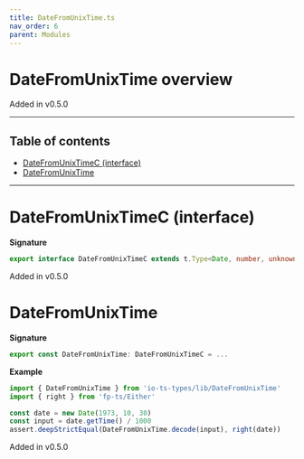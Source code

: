 ```yaml
---
title: DateFromUnixTime.ts
nav_order: 6
parent: Modules
---
```


# DateFromUnixTime overview

Added in v0.5.0

---

<h2 class="text-delta">Table of contents</h2>

- [DateFromUnixTimeC (interface)](#datefromunixtimec-interface)
- [DateFromUnixTime](#datefromunixtime)

---

# DateFromUnixTimeC (interface)

**Signature**

```ts
export interface DateFromUnixTimeC extends t.Type<Date, number, unknown> {}
```

Added in v0.5.0

# DateFromUnixTime

**Signature**

```ts
export const DateFromUnixTime: DateFromUnixTimeC = ...
```

**Example**

```ts
import { DateFromUnixTime } from 'io-ts-types/lib/DateFromUnixTime'
import { right } from 'fp-ts/Either'

const date = new Date(1973, 10, 30)
const input = date.getTime() / 1000
assert.deepStrictEqual(DateFromUnixTime.decode(input), right(date))
```

Added in v0.5.0
